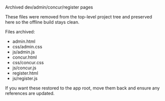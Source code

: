 Archived dev/admin/concur/register pages

These files were removed from the top-level project tree and preserved here so the offline build stays clean.

Files archived:
- admin.html
- css/admin.css
- js/admin.js
- concur.html
- css/concur.css
- js/concur.js
- register.html
- js/register.js

If you want these restored to the app root, move them back and ensure any references are updated.

